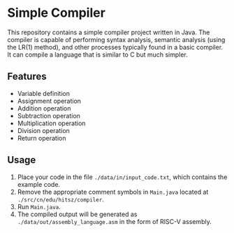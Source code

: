 # Simple Compiler

This repository contains a simple compiler project written in Java. The compiler is capable of performing syntax analysis, semantic analysis (using the LR(1) method), and other processes typically found in a basic compiler. It can compile a language that is similar to C but much simpler.

## Features

- Variable definition
- Assignment operation
- Addition operation
- Subtraction operation
- Multiplication operation
- Division operation
- Return operation

## Usage

1. Place your code in the file `./data/in/input_code.txt`, which contains the example code.
2. Remove the appropriate comment symbols in `Main.java` located at `./src/cn/edu/hitsz/compiler`.
3. Run `Main.java`.
4. The compiled output will be generated as `./data/out/assembly_language.asm` in the form of RISC-V assembly.
